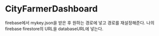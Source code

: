 # CityFarmerDashboard

firebase에서 mykey.json을 받은 후 원하는 경로에 넣고 경로를 재설정해준다.
나의 firebase firestore의 URL을 databaseURL에 넣는다.
